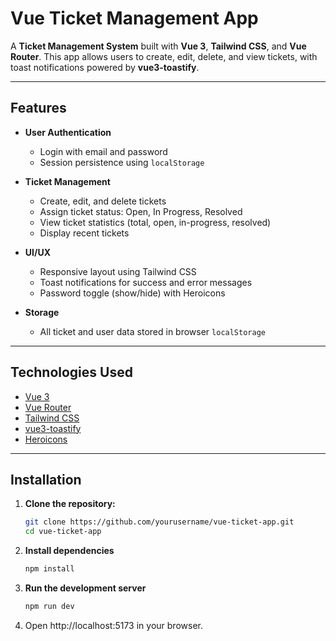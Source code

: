 # Vue Ticket Management App

A **Ticket Management System** built with **Vue 3**, **Tailwind CSS**, and **Vue Router**. This app allows users to create, edit, delete, and view tickets, with toast notifications powered by **vue3-toastify**.

---

## Features

- **User Authentication**

  - Login with email and password
  - Session persistence using `localStorage`

- **Ticket Management**

  - Create, edit, and delete tickets
  - Assign ticket status: Open, In Progress, Resolved
  - View ticket statistics (total, open, in-progress, resolved)
  - Display recent tickets

- **UI/UX**

  - Responsive layout using Tailwind CSS
  - Toast notifications for success and error messages
  - Password toggle (show/hide) with Heroicons

- **Storage**
  - All ticket and user data stored in browser `localStorage`

---

## Technologies Used

- [Vue 3](https://v3.vuejs.org/)
- [Vue Router](https://router.vuejs.org/)
- [Tailwind CSS](https://tailwindcss.com/)
- [vue3-toastify](https://github.com/ankurk91/vue3-toastify)
- [Heroicons](https://heroicons.com/)

---

## Installation

1. **Clone the repository:**

   ```bash
   git clone https://github.com/yourusername/vue-ticket-app.git
   cd vue-ticket-app

   ```

2. **Install dependencies**

   ```bash
   npm install

   ```

3. **Run the development server**

   ```bash
   npm run dev

   ```

4. Open http://localhost:5173
   in your browser.
